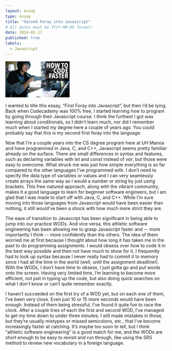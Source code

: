 ```yaml
---
layout: essay
type: essay
title: "Second Foray into Javascript"
# All dates must be YYYY-MM-DD format!
date: 2024-01-17
published: true
labels:
  - Javascript
---
```


<img width="200px" src="../img/codefaster.jpg">

I wanted to title this essay, “First Foray into Javascript”, but then I’d be lying. Back when Codecademy was 100% free, I started learning how to program by going through their Javascript course. I think the furthest I got was learning about conditionals, so I didn’t learn much, nor did I remember much when I started my degree here a couple of years ago. You could probably say that this is my second first foray into the language. 


Now that I’m a couple years into the CS degree program here at UH Manoa and have programmed in Java, C, and C++, Javascript seems pretty familiar already on the surface. There are small differences in syntax and features, such as declaring variables with *let* and *const* instead of *var*, but those were easy to overcome. What struck me was just how simple everything is so far compared to the other languages I’ve programmed with. I don’t need to specify the data type of variables or values and I can very seamlessly create arrays the same way as I would a number or string by just using brackets. This free-natured approach, along with the vibrant community, makes it a good language to learn for beginner software engineers, but I am glad that I was made to start off with Java, C, and C++. While I’m sure moving into those languages from Javascript would have been easier than nothing, it still would’ve been a shock with how much more strict they are.


The ease of transition to Javascript has been significant in being able to jump into our practice WODs. And vice versa, this athletic software engineering has been allowing me to grasp Javascript faster and -- more importantly I think -- more confidently than the others. The idea of them worried me at first because I thought about how long it has taken me in the past to do programming assignments. I would obsess over how to code it in the best way possible and then not have much to show for it. I frequently had to look up syntax because I never really had to commit it to memory since I had all the time in the world (well, until the assignment deadline!). With the WODs, I don’t have time to obsess, I just gotta go and put words onto the screen. Having very limited time, I’m learning to become more efficient, not just in typing up the code, but also doing quick searches on what I don’t know or can’t quite remember exactly.


I haven’t succeeded on the first try of a WOD yet, but on each one of them, I’ve been very close. Even just 10 or 15 more seconds would have been enough. Instead of them being stressful, I’ve found it quite fun to race the clock. After a couple tries of each the first and second WOD, I’ve managed to get my time down to under three minutes. I still made mistakes in those, but they’re usually mistypes or missed semicolons, etc., that I’ve become increasingly faster at catching. It’s maybe too soon to tell, but I think “athletic software engineering” is a good match for me, and the WODs are short enough to be easy to revisit and run through, like using the SRS method to review new vocabulary in a foreign language. 

